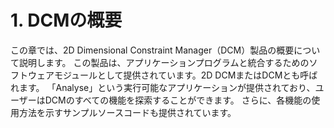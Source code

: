 # 1. DCMの概要

この章では、2D Dimensional Constraint Manager（DCM）製品の概要について説明します。
この製品は、アプリケーションプログラムと統合するためのソフトウェアモジュールとして提供されています。2D DCMまたはDCMとも呼ばれます。
「Analyse」という実行可能なアプリケーションが提供されており、ユーザーはDCMのすべての機能を探索することができます。
さらに、各機能の使用方法を示すサンプルソースコードも提供されています。
